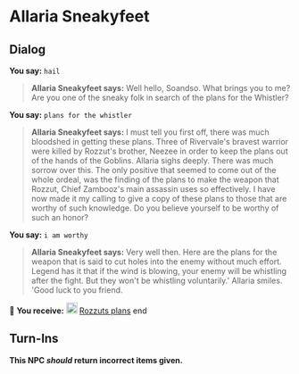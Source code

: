 # Allaria Sneakyfeet


## Dialog

**You say:** `hail`



>**Allaria Sneakyfeet says:** Well hello, Soandso. What brings you to me? Are you one of the sneaky folk in search of the plans for the Whistler?

**You say:** `plans for the whistler`



>**Allaria Sneakyfeet says:** I must tell you first off, there was much bloodshed in getting these plans. Three of Rivervale's bravest warrior were killed by Rozzut's brother, Neezee in order to keep the plans out of the hands of the Goblins. Allaria sighs deeply. There was much sorrow over this. The only positive that seemed to come out of the whole ordeal, was the finding of the plans to make the weapon that Rozzut, Chief Zambooz's main assassin uses so effectively. I have now made it my calling to give a copy of these plans to those that are worthy of such knowledge. Do you believe yourself to be worthy of such an honor?

**You say:** `i am worthy`



>**Allaria Sneakyfeet says:** Very well then. Here are the plans for the weapon that is said to cut holes into the enemy without much effort. Legend has it that if the wind is blowing, your enemy will be whistling after the fight. But they won't be whistling voluntarily.' Allaria smiles. 'Good luck to you friend.


 &#127873; **You receive:**  <img style="background:url(/static/icons/blank_slot.gif);width:20px;height:20px;" src="/static/icons/item_862.png" alt="" /> <a
                                href="/item/18347" data-url="18347" class="tooltip-link link">Rozzuts plans</a>
end



## Turn-Ins



**This NPC *should* return incorrect items given.**






